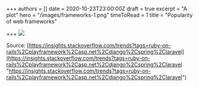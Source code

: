 +++
authors = []
date = 2020-10-23T23:00:00Z
draft = true
excerpt = "A plot"
hero = "/images/frameworks-1.png"
timeToRead = 1
title = "Popularity of web frameworks"

+++
![](/images/frameworks.png)

Source: [https://insights.stackoverflow.com/trends?tags=ruby-on-rails%2Cplayframework%2Casp.net%2Cdjango%2Cspring%2Claravel](https://insights.stackoverflow.com/trends?tags=ruby-on-rails%2Cplayframework%2Casp.net%2Cdjango%2Cspring%2Claravel "https://insights.stackoverflow.com/trends?tags=ruby-on-rails%2Cplayframework%2Casp.net%2Cdjango%2Cspring%2Claravel")